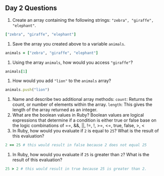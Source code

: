 ## Day 2 Questions

1. Create an array containing the following strings: `"zebra", "giraffe", "elephant"`.
```ruby
["zebra", "giraffe", "elephant"]
```
1. Save the array you created above to a variable `animals`.
```ruby
animals = ["zebra", "giraffe", "elephant"]
```
1. Using the array `animals`, how would you access `"giraffe"`?
```ruby
animals[1]
```
1. How would you add `"lion"` to the `animals` array?
```ruby
animals.push("lion")
```
1. Name and describe two additional array methods:
`count`: Returns the count, or number of elements within the array.
`length`: This gives the length of the array returned as an integer.
1. What are the boolean values in Ruby?
Boolean values are logical expressions that determine if a condition is either true or false base on the logic combinations of ==, &&, ||, !=, !, >=, <=, true, false, >, <
1. In Ruby, how would you evaluate if `2` is equal to `25`? What is the result of this evaluation?
```ruby
2 == 25 # this would result in false because 2 does not equal 25
```
1. In Ruby, how would you evaluate if `25` is greater than `2`? What is the result of this evaluation?
```ruby
25 > 2 # this would result in true because 25 is greater than 2.
```
